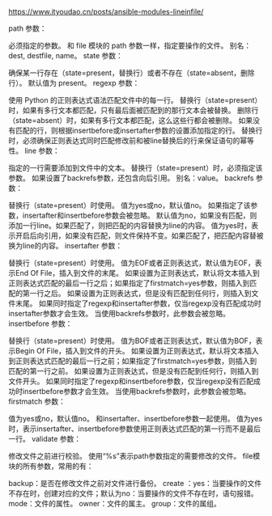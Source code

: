 <!--
 * @Author: wjn
 * @Date: 2020-09-16 10:44:12
 * @LastEditors: wjn
 * @LastEditTime: 2020-09-16 10:46:47
-->

https://www.ityoudao.cn/posts/ansible-modules-lineinfile/

path 参数：

必须指定的参数。
和 file 模块的 path 参数一样，指定要操作的文件。
别名：dest, destfile, name。
state 参数：

确保某一行存在（state=present，替换行）或者不存在（state=absent，删除行）。
默认值为 present。
regexp 参数：

使用 Python 的正则表达式语法匹配文件中的每一行。
替换行（state=present）时，如果有多行文本都匹配，只有最后面被匹配到的那行文本会被替换。
删除行（state=absent）时，如果有多行文本都匹配，这么这些行都会被删除。
如果没有匹配的行，则根据insertbefore或insertafter参数的设置添加指定的行。
替换行时，必须确保正则表达式同时匹配修改前和被line替换后的行来保证语句的幂等性。
line 参数：

指定的一行需要添加到文件中的文本。
替换行（state=present）时，必须指定该参数。
如果设置了backrefs参数，还包含向后引用。
别名：value。
backrefs 参数：

替换行（state=present）时使用。
值为yes或no，默认值no。
如果指定了该参数，insertafter和insertbefore参数会被忽略。
默认值为no，如果没有匹配，则添加一行line。如果匹配了，则把匹配的内容替换为line的内容。
值为yes时，表示开启后向引用，如果没有匹配，则文件保持不变。如果匹配了，把匹配内容替被换为line的内容。
insertafter 参数：

替换行（state=present）时使用。
值为EOF或者正则表达式，默认值为EOF，表示End Of File，插入到文件的末尾。
如果设置为正则表达式，默认将文本插入到正则表达式匹配的最后一行之后；如果指定了firstmatch=yes参数，则插入到匹配的第一行之后。
如果设置为正则表达式，但是没有匹配到任何行，则插入到文件末尾。
如果同时指定了regexp和insertafter参数，仅当regexp没有匹配成功时insertafter参数才会生效。
当使用backrefs参数时，此参数会被忽略。
insertbefore 参数：

替换行（state=present）时使用。
值为BOF或者正则表达式，默认值为BOF，表示Begin Of File，插入到文件的开头。
如果设置为正则表达式，默认将文本插入到正则表达式匹配的最后一行之前；如果指定了firstmatch=yes参数，则插入到匹配的第一行之前。
如果设置为正则表达式，但是没有匹配到任何行，则插入到文件开头。
如果同时指定了regexp和insertbefore参数，仅当regexp没有匹配成功时insertbefore参数才会生效。
当使用backrefs参数时，此参数会被忽略。
firstmatch 参数：

值为yes或no，默认值no。
和insertafter、insertbefore参数一起使用。
值为yes时，表示insertafter、insertbefore参数使用正则表达式匹配的第一行而不是最后一行。
validate 参数：

修改文件之前进行校验。
使用“%s”表示path参数指定的需要修改的文件。
file模块的所有参数，常用的有：

backup：是否在修改文件之前对文件进行备份。
create ：yes：当要操作的文件不存在时，创建对应的文件；默认为no：当要操作的文件不存在时，语句报错。
mode：文件的属性。
owner：文件的属主。
group：文件的属组。